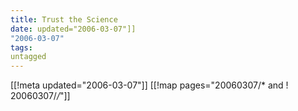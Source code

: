 ```yaml
---
title: Trust the Science
date: updated="2006-03-07"]]
"2006-03-07"
tags:
untagged
---
```

[[!meta updated="2006-03-07"]]
[[!map pages="20060307/* and ! 20060307/*/*"]]
